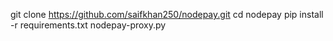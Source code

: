 git clone https://github.com/saifkhan250/nodepay.git
cd nodepay
pip install -r requirements.txt
nodepay-proxy.py
